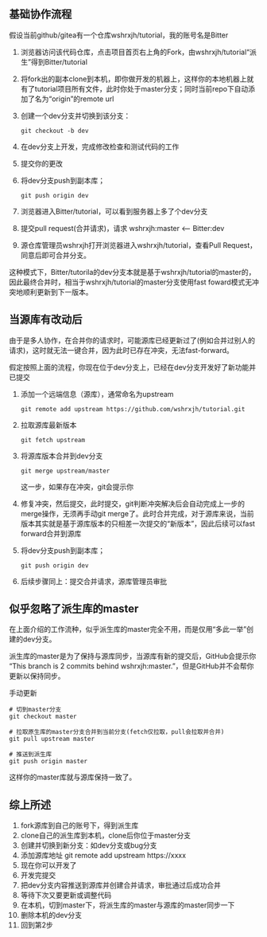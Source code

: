 ## 基础协作流程

假设当前github/gitea有一个仓库wshrxjh/tutorial，我的账号名是Bitter

1. 浏览器访问该代码仓库，点击项目首页右上角的Fork，由wshrxjh/tutorial“派生”得到Bitter/tutorial

2. 将fork出的副本clone到本机，即你做开发的机器上，这样你的本地机器上就有了tutorial项目所有文件，此时你处于master分支；同时当前repo下自动添加了名为“origin”的remote url

3. 创建一个dev分支并切换到该分支：

   ```
   git checkout -b dev
   ```

4. 在dev分支上开发，完成修改检查和测试代码的工作

5. 提交你的更改

6. 将dev分支push到副本库；

   ```
   git push origin dev
   ```

7. 浏览器进入Bitter/tutorial，可以看到服务器上多了个dev分支

8. 提交pull request(合并请求)，请求 wshrxjh:master <-- Bitter:dev

9. 源仓库管理员wshrxjh打开浏览器进入wshrxjh/tutorial，查看Pull Request，同意后即可合并分支。

这种模式下，Bitter/tutorila的dev分支本就是基于wshrxjh/tutorial的master的，因此最终合并时，相当于wshrxjh/tutorial的master分支使用fast foward模式无冲突地顺利更新到下一版本。



## 当源库有改动后

由于是多人协作，在合并你的请求时，可能源库已经更新过了(例如合并过别人的请求)，这时就无法一键合并，因为此时已存在冲突，无法fast-forward。

假定按照上面的流程，你现在位于dev分支上，已经在dev分支开发好了新功能并已提交

1. 添加一个远端信息（源库），通常命名为upstream

   ```
   git remote add upstream https://github.com/wshrxjh/tutorial.git
   ```

2. 拉取源库最新版本

   ```
   git fetch upstream
   ```

3. 将源库版本合并到dev分支

   ```
   git merge upstream/master
   ```

   这一步，如果存在冲突，git会提示你

4. 修复冲突，然后提交，此时提交，git判断冲突解决后会自动完成上一步的merge操作，无须再手动git merge了。此时合并完成，对于源库来说，当前版本其实就是基于源库版本的只相差一次提交的“新版本”，因此后续可以fast forward合并到源库

5. 将dev分支push到副本库；

   ```
   git push origin dev
   ```

6. 后续步骤同上：提交合并请求，源库管理员审批



## 似乎忽略了派生库的master

在上面介绍的工作流种，似乎派生库的master完全不用，而是仅用“多此一举”创建的dev分支。

派生库的master是为了保持与源库同步，当源库有新的提交后，GitHub会提示你 “This branch is 2 commits behind wshrxjh:master.”，但是GitHub并不会帮你更新以保持同步。

手动更新

```
# 切到master分支
git checkout master 

# 拉取原生库的master分支合并到当前分支(fetch仅拉取，pull会拉取并合并)
git pull upstream master  

# 推送到派生库
git push origin master
```

这样你的master库就与源库保持一致了。



## 综上所述

1. fork源库到自己的账号下，得到派生库
2. clone自己的派生库到本机，clone后你位于master分支
3. 创建并切换到新分支：如dev分支或bug分支
4. 添加源库地址 git remote add upstream https://xxxx
5. 现在你可以开发了
6. 开发完提交
7. 把dev分支内容推送到源库并创建合并请求，审批通过后成功合并
8. 等待下次又要更新或调整代码
9. 在本机，切到master下，将派生库的master与源库的master同步一下
10. 删除本机的dev分支
11. 回到第2步

